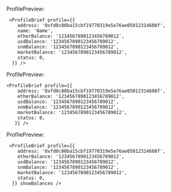 ProfilePreview:

     <ProfileBrief profile={{
        address: '0xfd0c80ba15cbf19770319e5e76ae05012314608f',
        name: 'Name',
        etherBalance: '1234567890123456789012',
        usdBalance: '1234567890123456789012',
        snmBalance: '1234567890123456789012',
        marketBalance: '1234567890123456789012',
        status: 0,
      }} />

ProfilePreview:

    <ProfileBrief profile={{
        address: '0xfd0c80ba15cbf19770319e5e76ae05012314608f',
        etherBalance: '1234567890123456789012',
        usdBalance: '1234567890123456789012',
        snmBalance: '1234567890123456789012',
        marketBalance: '1234567890123456789012',
        status: 0,
       }} />

ProfilePreview:

     <ProfileBrief profile={{
        address: '0xfd0c80ba15cbf19770319e5e76ae05012314608f',
        etherBalance: '1234567890123456789012',
        usdBalance: '1234567890123456789012',
        snmBalance: '1234567890123456789012',
        marketBalance: '1234567890123456789012',
        status: 0,
      }} showBalances />
